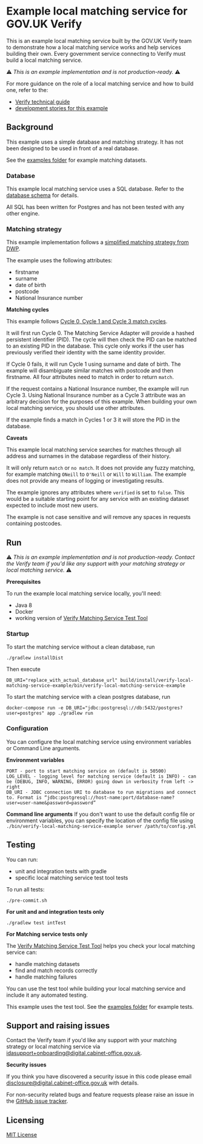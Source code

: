 # Example local matching service for GOV.UK Verify

This is an example local matching service built by the GOV.UK Verify team to demonstrate how a local matching service works and help services building their own. Every government service connecting to Verify must build a local matching service.

:warning: _This is an example implementation and is not production-ready._ :warning:

For more guidance on the role of a local matching service and how to build one, refer to the:
* [Verify technical guide](http://alphagov.github.io/rp-onboarding-tech-docs/pages/ms/ms.html)
* [development stories for this example](https://github.com/alphagov/verify-local-matching-service-example/projects/1)

## Background

This example uses a simple database and matching strategy. It has not been designed to be used in front of a real database.

See the [examples folder](/examples/) for example matching datasets.

### Database

This example local matching service uses a SQL database. Refer to the [database schema](/docs/schema.png) for details.

All SQL has been written for Postgres and has not been tested with any other engine.

### Matching strategy

This example implementation follows a [simplified matching strategy from DWP](/docs/architecture-decisions/0003-we-will-follow-dwps-proposed-strategy.org).

The example uses the following attributes:

* firstname
* surname
* date of birth
* postcode
* National Insurance number

**Matching cycles**

This example follows [Cycle 0, Cycle 1 and Cycle 3 match cycles](http://alphagov.github.io/rp-onboarding-tech-docs/pages/ms/msWorks.html).

It will first run Cycle 0. The Matching Service Adapter will provide a hashed persistent identifier (PID). The cycle will then check the PID can be matched to an existing PID in the database. This cycle only works if the user has previously verified their identity with the same identity provider.

If Cycle 0 fails, it will run Cycle 1 using surname and date of birth. The example will disambiguate similar matches with postcode and then firstname. All four attributes need to match in order to return `match`.

If the request contains a National Insurance number, the example will run Cycle 3. Using National Insurance number as a Cycle 3 attribute was an arbitrary decision for the purposes of this example. When building your own local matching service, you should use other attributes.

If the example finds a match in Cycles 1 or 3 it will store the PID in the database.

**Caveats**

This example local matching service searches for matches through all address and surnames in the database regardless of their history. 

It will only return `match` or `no match`. It does not provide any fuzzy matching, for example matching `ONeill` to `O'Neill` or `Will` to `William`. The example does not provide any means of logging or investigating results.

The example ignores any attributes where `verified` is set to `false`. This would be a suitable starting point for any service with an existing dataset expected to include most new users.

The example is not case sensitive and will remove any spaces in requests containing postcodes.

## Run

:warning: _This is an example implementation and is not production-ready. Contact the Verify team if you'd like any support with your matching strategy or local matching service._ :warning:

**Prerequisites**

To run the example local matching service locally, you'll need:
* Java 8
* Docker
* working version of [Verify Matching Service Test Tool](https://github.com/alphagov/verify-matching-service-adapter/tree/master/verify-matching-service-test-tool)

### Startup
To start the matching service without a clean database, run

```
./gradlew installDist
```

Then execute

```
DB_URI="replace_with_actual_database_url" build/install/verify-local-matching-service-example/bin/verify-local-matching-service-example 
```

To start the matching service with a clean postgres database, run

```
docker-compose run -e DB_URI="jdbc:postgresql://db:5432/postgres?user=postgres" app ./gradlew run 
```

### Configuration

You can configure the local matching service using environment variables or Command Line arguments.

**Environment variables**

```
PORT - port to start matching service on (default is 50500)
LOG_LEVEL - logging level for matching service (default is INFO) - can be (DEBUG, INFO, WARNING, ERROR) going down in verbosity from left -> right
DB_URI - JDBC connection URI to database to run migrations and connect to. Format is “jdbc:postgresql://host-name:port/database-name?user=user-name&password=password”
```

**Command line arguments**
If you don't want to use the default config file or environment variables, you can specify the location of the config file using `./bin/verify-local-matching-service-example server /path/to/config.yml`

## Testing

You can run:
* unit and integration tests with gradle
* specific local matching service test tool tests

To run all tests:

```
./pre-commit.sh
```

**For unit and and integration tests only**

```
./gradlew test intTest
```

**For Matching service tests only**

The [Verify Matching Service Test Tool](https://github.com/alphagov/verify-matching-service-adapter/tree/master/verify-matching-service-test-tool) helps you check your local matching service can:

* handle matching datasets
* find and match records correctly
* handle matching failures

You can use the test tool while building your local matching service and include it any automated testing.

This example uses the test tool. See the [examples folder](/examples/) for example tests.  

## Support and raising issues

Contact the Verify team if you'd like any support with your matching strategy or local matching service via idasupport+onboarding@digital.cabinet-office.gov.uk.

**Security issues**

If you think you have discovered a security issue in this code please email disclosure@digital.cabinet-office.gov.uk with details.

For non-security related bugs and feature requests please raise an issue in the [GitHub issue tracker](https://github.com/alphagov/verify-local-matching-service-example/issues).

## Licensing

[MIT License](https://github.com/alphagov/verify-local-matching-service-example/blob/master/LICENSE)
